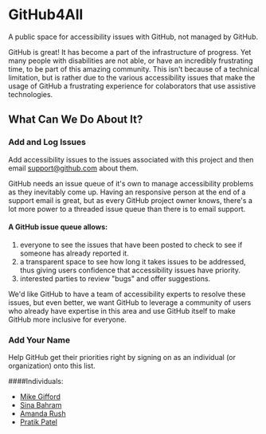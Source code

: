 # GitHub4All
A public space for accessibility issues with GitHub, not managed by GitHub. 

GitHub is great! It has become a part of the infrastructure of progress. Yet many people with disabilities are not able, or have an incredibly frustrating time, to be part of this amazing community. This isn't because of a technical limitation, but is rather due to the various accessibility issues that make the usage of GitHub a frustrating experience for colaborators that use assistive technologies.

## What Can We Do About It?

### Add and Log Issues
Add accessibility issues to the issues associated with this project and then email support@github.com about them.

GitHub needs an issue queue of it's own to manage accessibility problems as they inevitably come up. Having an responsive person at the end of a support email is great, but as every GitHub project owner knows, there's a lot more power to a threaded issue queue than there is to email support.

#### A GitHub issue queue allows:
1. everyone to see the issues that have been posted to check to see if someone has already reported it.
2. a transparent space to see how long it takes issues to be addressed, thus giving users confidence that accessibility issues have priority. 
3. interested parties to review "bugs" and offer suggestions.

We'd like GitHub to have a team of accessibility experts to resolve these issues, but even better, we want GitHub to leverage a community of users who already have expertise in this area and use GitHub itself to make GitHub more inclusive for everyone.

### Add Your Name
 Help GitHub get their priorities right by signing on as an individual (or organization) onto this list.

####Individuals:
- [Mike Gifford](https://github.com/MGifford)
- [Sina Bahram](https://github.com/SinaBahram)
- [Amanda Rush](https://github.com/amandarush)
- [Pratik Patel](https://github.com/PratikP1)
